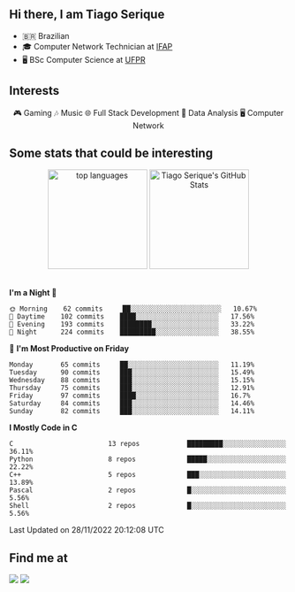 
<h2> Hi there, I am Tiago Serique</h2>

<div>
	<ul>
		<li>🇧🇷 Brazilian</li>
		<li>🎓 Computer Network Technician at <a href="https://www.ifap.edu.br/">IFAP</a></li>
		<li>🖥️ BSc Computer Science at <a href="https://www.ufpr.br/portalufpr/">UFPR</a></li>
	</ul>
</div>


<h2>Interests</h2>

<div align="center">
	🎮 Gaming 🎶 Music 🌐 Full Stack Development 🎲 Data Analysis 🖥️ Computer Network
</div>


<h2>Some stats that could be interesting</h2>

<div align="center">
	<img height="180em" src="https://github-readme-stats.vercel.app/api/top-langs/?layout=compact&theme=tokyonight&username=tiagoserique&langs_count=10&hide=makefile&exclude_repo=vim-mods" alt="top languages">
	<img height="180em" src="https://github-readme-stats.vercel.app/api?username=tiagoserique&count_private=true&show_icons=true&theme=tokyonight&include_all_commits=true" alt="Tiago Serique's GitHub Stats">
</div> 

<br>

<!--START_SECTION:waka-->
**I'm a Night 🦉** 

```text
🌞 Morning    62 commits     ██░░░░░░░░░░░░░░░░░░░░░░░   10.67% 
🌆 Daytime    102 commits    ████░░░░░░░░░░░░░░░░░░░░░   17.56% 
🌃 Evening    193 commits    ████████░░░░░░░░░░░░░░░░░   33.22% 
🌙 Night      224 commits    █████████░░░░░░░░░░░░░░░░   38.55%

```
📅 **I'm Most Productive on Friday** 

```text
Monday       65 commits     ██░░░░░░░░░░░░░░░░░░░░░░░   11.19% 
Tuesday      90 commits     ███░░░░░░░░░░░░░░░░░░░░░░   15.49% 
Wednesday    88 commits     ███░░░░░░░░░░░░░░░░░░░░░░   15.15% 
Thursday     75 commits     ███░░░░░░░░░░░░░░░░░░░░░░   12.91% 
Friday       97 commits     ████░░░░░░░░░░░░░░░░░░░░░   16.7% 
Saturday     84 commits     ███░░░░░░░░░░░░░░░░░░░░░░   14.46% 
Sunday       82 commits     ███░░░░░░░░░░░░░░░░░░░░░░   14.11%

```


**I Mostly Code in C** 

```text
C                        13 repos            █████████░░░░░░░░░░░░░░░░   36.11% 
Python                   8 repos             █████░░░░░░░░░░░░░░░░░░░░   22.22% 
C++                      5 repos             ███░░░░░░░░░░░░░░░░░░░░░░   13.89% 
Pascal                   2 repos             █░░░░░░░░░░░░░░░░░░░░░░░░   5.56% 
Shell                    2 repos             █░░░░░░░░░░░░░░░░░░░░░░░░   5.56%

```



 Last Updated on 28/11/2022 20:12:08 UTC
<!--END_SECTION:waka-->



<h2>Find me at</h2>

<div>
	<a href="https://www.linkedin.com/in/tiago-serique"><img src="https://img.shields.io/badge/LinkedIn-0077B5?style=for-the-badge&logo=linkedin&logoColor=white"></a>
	<a href="https://www.instagram.com/tecseit/"><img src="https://img.shields.io/badge/Instagram-E4405F?style=for-the-badge&logo=instagram&logoColor=white"></a>
</div>
